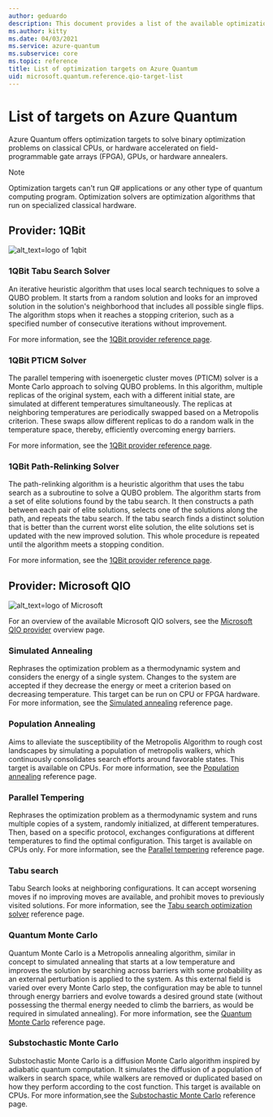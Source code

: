 ```yaml
---
author: geduardo
description: This document provides a list of the available optimization providers on Azure Quantum.
ms.author: kitty
ms.date: 04/03/2021
ms.service: azure-quantum
ms.subservice: core
ms.topic: reference
title: List of optimization targets on Azure Quantum
uid: microsoft.quantum.reference.qio-target-list
---
```


# List of targets on Azure Quantum

Azure Quantum offers optimization targets to solve binary optimization problems on classical CPUs, or hardware accelerated on field-programmable gate arrays (FPGA), GPUs, or hardware annealers.

> [!NOTE]
> Optimization targets can't run Q# applications or any other type of quantum computing program. Optimization solvers are optimization algorithms that run on specialized classical hardware.

## Provider: 1QBit

![alt_text=logo of 1qbit](~/media/logo-1qbit.png)

### 1QBit Tabu Search Solver

An iterative heuristic algorithm that uses local search techniques to solve a QUBO problem. It starts from a random solution and looks for an improved solution in the solution's neighborhood that includes all possible single flips. The algorithm stops when it reaches a stopping criterion, such as a specified number of consecutive iterations without improvement.

For more information, see the [1QBit provider reference page](xref:microsoft.quantum.providers.optimization.1qbit#tabu-search-solver).

### 1QBit PTICM Solver

The parallel tempering with isoenergetic cluster moves (PTICM) solver is a Monte Carlo approach to solving QUBO problems. In this algorithm, multiple replicas of the original system, each with a different initial state, are simulated at different temperatures simultaneously. The replicas at neighboring temperatures are periodically swapped based on a Metropolis criterion. These swaps allow different replicas to do a random walk in the temperature space, thereby, efficiently overcoming energy barriers.

For more information, see the [1QBit provider reference page](xref:microsoft.quantum.providers.optimization.1qbit#pticm-solver).

### 1QBit Path-Relinking Solver

The path-relinking algorithm is a heuristic algorithm that uses the tabu search as a subroutine to solve a QUBO problem. The algorithm starts from a set of elite solutions found by the tabu search. It then constructs a path between each pair of elite solutions, selects one of the solutions along the path, and repeats the tabu search. If the tabu search finds a distinct solution that is better than the current worst elite solution, the elite solutions set is updated with the new improved solution. This whole procedure is repeated until the algorithm meets a stopping condition.

For more information, see the [1QBit provider reference page](xref:microsoft.quantum.providers.optimization.1qbit#path-relinking-solver).

## Provider: Microsoft QIO

![alt_text=logo of Microsoft](~/media/logo-microsoft.png)

For an overview of the available Microsoft QIO solvers, see the [Microsoft QIO provider](xref:microsoft.quantum.optimization.providers.microsoft.qio) overview page.

### Simulated Annealing

Rephrases the optimization problem as a thermodynamic system and considers the energy of a single system. Changes to the system are accepted if they decrease the energy or meet a criterion based on decreasing temperature. This target can be run on CPU or FPGA hardware. For more information, see the [Simulated annealing](xref:microsoft.quantum.optimization.simulated-annealing) reference page.

### Population Annealing

Aims to alleviate the susceptibility of the Metropolis Algorithm to rough cost landscapes by simulating a population of metropolis walkers, which continuously consolidates search efforts around favorable states. This target is available on CPUs. For more information, see the [Population annealing](xref:microsoft.quantum.optimization.population-annealing) reference page.

### Parallel Tempering

Rephrases the optimization problem as a thermodynamic system and runs multiple copies of a system, randomly initialized, at different temperatures. Then, based on a specific protocol, exchanges configurations at different temperatures to find the optimal configuration. This target is available on CPUs only. For more information, see the [Parallel tempering](xref:microsoft.quantum.optimization.parallel-tempering) reference page.

### Tabu search

Tabu Search looks at neighboring configurations. It can accept worsening moves if no improving moves are available, and prohibit moves to previously visited solutions. For more information, see the [Tabu search optimization solver](xref:microsoft.quantum.optimization.tabu) reference page.

### Quantum Monte Carlo

Quantum Monte Carlo is a Metropolis annealing algorithm, similar in concept to simulated annealing that starts at a low temperature and improves the solution by searching across barriers with some probability as an external perturbation is applied to the system. As this external field is varied over every Monte Carlo step, the configuration may be able to tunnel through energy barriers and evolve towards a desired ground state (without possessing the thermal energy needed to climb the barriers, as would be required in simulated annealing). For more information, see the [Quantum Monte Carlo](xref:microsoft.quantum.optimization.quantum-monte-carlo) reference page.

### Substochastic Monte Carlo

Substochastic Monte Carlo is a diffusion Monte Carlo algorithm inspired by adiabatic quantum computation. It simulates the diffusion of a population of walkers in search space, while walkers are removed or duplicated based on how they perform according to the cost function. This target is available on CPUs. For more information,see the [Substochastic Monte Carlo](xref:microsoft.quantum.optimization.substochastic-monte-carlo) reference page.
